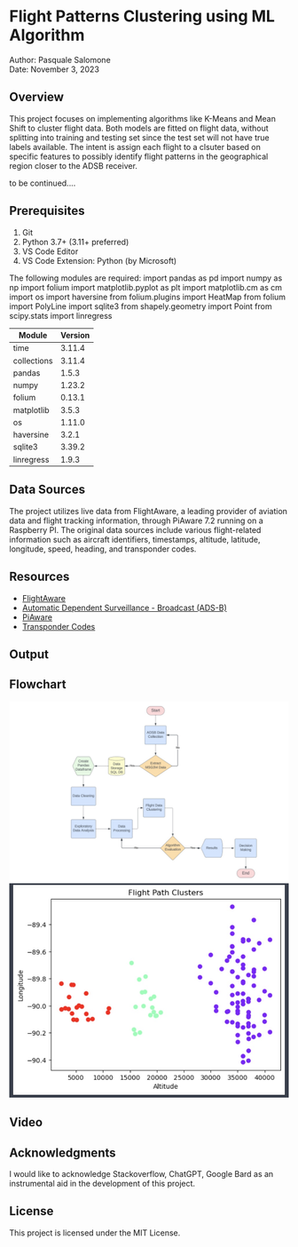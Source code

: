 # Flight Patterns Clustering using ML Algorithm

Author: Pasquale Salomone
<br>
Date: November 3, 2023

## Overview

This project focuses on implementing algorithms like K-Means and Mean Shift to cluster flight data. Both models are fitted on flight data, without splitting into training and testing set since the test set will not have true labels available. The intent is assign each flight to a clsuter based on specific features to possibly identify flight patterns in the geographical region closer to the ADSB receiver.

to be continued....

## Prerequisites

1. Git
1. Python 3.7+ (3.11+ preferred)
1. VS Code Editor
1. VS Code Extension: Python (by Microsoft)

The following modules are required: 
import pandas as pd
import numpy as np
import folium
import matplotlib.pyplot as plt
import matplotlib.cm as cm
import os
import haversine
from folium.plugins import HeatMap
from folium import PolyLine
import sqlite3
from shapely.geometry import Point
from scipy.stats import linregress

| Module          | Version  |
|-----------------|----------|
| time            | 3.11.4   |
| collections     | 3.11.4   |
| pandas          | 1.5.3    |
| numpy           | 1.23.2   |
| folium          | 0.13.1   |
| matplotlib      | 3.5.3    |
| os              | 1.11.0   |
| haversine       | 3.2.1    |
| sqlite3         | 3.39.2   |
| linregress      | 1.9.3    |

## Data Sources

The project utilizes live data from FlightAware, a leading provider of aviation data and flight tracking information, through PiAware 7.2 running on a Raspberry PI. The original data sources include various flight-related information such as aircraft identifiers, timestamps, altitude, latitude, longitude, speed, heading, and transponder codes.

## Resources

- [FlightAware](https://www.flightaware.com/)
- [Automatic Dependent Surveillance - Broadcast (ADS-B)](https://www.faa.gov/about/office_org/headquarters_offices/avs/offices/afx/afs/afs400/afs410/ads-b)
- [PiAware](https://blog.flightaware.com/piaware-7-release#:~:text=PiAware%207%20has%20several%20new,(SD%20Card%20Image%20only).)
- [Transponder Codes](https://code7700.com/transponder.htm)


## Output



## Flowchart

![Flowchart](flow.jpg)
![Clusters](initial_clusters.jpg)
## Video




## Acknowledgments

I would like to acknowledge Stackoverflow, ChatGPT, Google Bard as an instrumental aid in the development of this project.

## License

This project is licensed under the MIT License.


